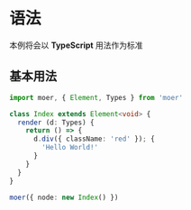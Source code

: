# 语法

本例将会以 **TypeScript** 用法作为标准

## 基本用法

```typescript
import moer, { Element, Types } from 'moer'

class Index extends Element<void> {
  render (d: Types) {
    return () => {
      d.div({ className: 'red' }); {
        'Hello World!'
      }
    }
  }
}

moer({ node: new Index() })
```
